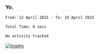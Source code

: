 ### Yo.

<!--START_SECTION:waka-->

```txt
From: 12 April 2025 - To: 19 April 2025

Total Time: 0 secs

No activity tracked
```

<!--END_SECTION:waka-->

[![trophy](https://github-profile-trophy.vercel.app/?username=njammy&row=2&column=3&theme=juicyfresh)](https://github.com/ryo-ma/github-profile-trophy)
